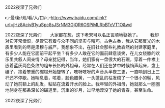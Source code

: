 2022夜深了兄弟们

👉最/新/观/看/入/口/👉http://www.baidu.com/link?url=jHz8AcivB1yuSpc8sJSrNM3GjOR6OSPiMLRbBTcVT1O&wd

2022夜深了兄弟们　　大家都在想，这下老宋可以名正言顺地娶她了。
　　我却对它非常憎恨，尽管它有着与众不同的坚实与精巧，古色古香，我从它那反光的木质里看到的尽是肃穆与威严。我想象不出，在旧社会那些礼教森然的封建家庭里，有多少人能在它面前平起平坐？有多少人敢在它的面前肆意谈笑，在儿女绕膝的欢乐里共叙人间亲情？母亲犹记得，当年，她们家有一盘很大的石碾，穿着一件襟上嵌着蓝灰两色条纹的粗布长衫的外祖母，经常在人们还在梦中时候悄声起床，盘上碾子，抱着笨重的碾棍开始旋转了，吱呀吱呀的声音从半夜三更，一直响到日上三杆还不停歇。她喘息着，咳着，脸色腊黄，一头蓬乱的枯发绾了一个很小的髻，风动了她前额上的乱发，粘贴在流着汗水的脸上。我年轻的外祖母，她就那么一圈圈地躬身在那条深长的碾道里，沉重的岁月，过早地湮没了她的青春，甚至生命。


2022夜深了兄弟们
